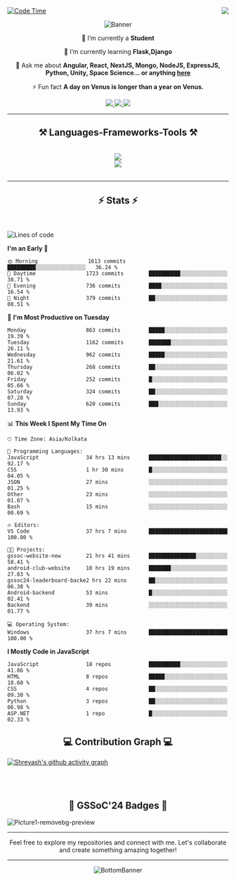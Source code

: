 <div>
 
<img align="right" src="https://visitor-badge.laobi.icu/badge?page_id=shreyash3087.shreyash3087" />

 [![Code Time](https://wakatime.com/badge/user/cd5f70df-e644-46f4-a03b-e1ce78615131.svg)](https://wakatime.com/@cd5f70df-e644-46f4-a03b-e1ce78615131)
 
</div>


<div align="center">
 
![Banner](https://github.com/user-attachments/assets/fe33d289-b057-4d85-ad76-3103802aa9e1)

</div>


<div align="center">
 
 🔭 I’m currently a **Student** 
 
 🌱 I’m currently learning **Flask,Django**

💬 Ask me about **Angular, React, NextJS, Mongo, NodeJS, ExpressJS, Python, Unity, Space Science... or anything [here](https://github.com/shreyash3087/shreyash3087/issues)**

⚡ Fun fact **A day on Venus is longer than a year on Venus.**

</div>
 
<div align="center"> 
  <a href="mailto:shreyash3087@gmail.com">
    <img src="https://img.shields.io/badge/Gmail-333333?style=for-the-badge&logo=gmail&logoColor=red" />
  </a>
  <a href="https://www.linkedin.com/in/shreyash-srivastava-1a1161280" target="_blank">
    <img src="https://img.shields.io/badge/LinkedIn-0077B5?style=for-the-badge&logo=linkedin&logoColor=white" target="_blank" />
  </a>
  <a href="https://github.com/shreyash3087" target="_blank">
     <img src="https://img.shields.io/badge/Github-FF5722?style=for-the-badge&logo=github&logoColor=white" target="_blank" />
  </a>
</div>
<hr/>
 
<h2 align="center">⚒️ Languages-Frameworks-Tools ⚒️</h2>
<br/>
<div align="center">
    <img src="https://skillicons.dev/icons?i=react,bootstrap,html,css,vscode,github,figma,cpp,vercel,netlify" /><br>
    <img src="https://skillicons.dev/icons?i=tailwind,git,nodejs,python,javascript,typescript,express,firebase,mongodb,nextjs,unity,azure,blender" /><br>
</div>

<br/>
<hr/>

<h2 align="center">⚡ Stats ⚡</h2>

<br>
<div>
 
 
<!--START_SECTION:waka-->
![Lines of code](https://img.shields.io/badge/From%20Hello%20World%20I%27ve%20Written-1.2%20million%20lines%20of%20code-blue)

**I'm an Early 🐤** 

```text
🌞 Morning                1613 commits        █████████░░░░░░░░░░░░░░░░   36.24 % 
🌆 Daytime                1723 commits        ██████████░░░░░░░░░░░░░░░   38.71 % 
🌃 Evening                736 commits         ████░░░░░░░░░░░░░░░░░░░░░   16.54 % 
🌙 Night                  379 commits         ██░░░░░░░░░░░░░░░░░░░░░░░   08.51 % 
```
📅 **I'm Most Productive on Tuesday** 

```text
Monday                   863 commits         █████░░░░░░░░░░░░░░░░░░░░   19.39 % 
Tuesday                  1162 commits        ███████░░░░░░░░░░░░░░░░░░   26.11 % 
Wednesday                962 commits         █████░░░░░░░░░░░░░░░░░░░░   21.61 % 
Thursday                 268 commits         ██░░░░░░░░░░░░░░░░░░░░░░░   06.02 % 
Friday                   252 commits         █░░░░░░░░░░░░░░░░░░░░░░░░   05.66 % 
Saturday                 324 commits         ██░░░░░░░░░░░░░░░░░░░░░░░   07.28 % 
Sunday                   620 commits         ███░░░░░░░░░░░░░░░░░░░░░░   13.93 % 
```


📊 **This Week I Spent My Time On** 

```text
🕑︎ Time Zone: Asia/Kolkata

💬 Programming Languages: 
JavaScript               34 hrs 13 mins      ███████████████████████░░   92.17 % 
CSS                      1 hr 30 mins        █░░░░░░░░░░░░░░░░░░░░░░░░   04.05 % 
JSON                     27 mins             ░░░░░░░░░░░░░░░░░░░░░░░░░   01.25 % 
Other                    23 mins             ░░░░░░░░░░░░░░░░░░░░░░░░░   01.07 % 
Bash                     15 mins             ░░░░░░░░░░░░░░░░░░░░░░░░░   00.69 % 

🔥 Editors: 
VS Code                  37 hrs 7 mins       █████████████████████████   100.00 % 

🐱‍💻 Projects: 
gssoc-website-new        21 hrs 41 mins      ███████████████░░░░░░░░░░   58.41 % 
android-club-website     10 hrs 19 mins      ███████░░░░░░░░░░░░░░░░░░   27.83 % 
gssoc24-leaderboard-backe2 hrs 22 mins       ██░░░░░░░░░░░░░░░░░░░░░░░   06.38 % 
Android-backend          53 mins             █░░░░░░░░░░░░░░░░░░░░░░░░   02.41 % 
Backend                  39 mins             ░░░░░░░░░░░░░░░░░░░░░░░░░   01.77 % 

💻 Operating System: 
Windows                  37 hrs 7 mins       █████████████████████████   100.00 % 
```

**I Mostly Code in JavaScript** 

```text
JavaScript               18 repos            ██████████░░░░░░░░░░░░░░░   41.86 % 
HTML                     8 repos             █████░░░░░░░░░░░░░░░░░░░░   18.60 % 
CSS                      4 repos             ██░░░░░░░░░░░░░░░░░░░░░░░   09.30 % 
Python                   3 repos             ██░░░░░░░░░░░░░░░░░░░░░░░   06.98 % 
ASP.NET                  1 repo              █░░░░░░░░░░░░░░░░░░░░░░░░   02.33 % 
```




<!--END_SECTION:waka-->

</div>

<div>
  <div align="center" ><h2 align="center">💻 Contribution Graph 💻</h2></div>
 
  [![Shreyash's github activity graph](https://github-readme-activity-graph.vercel.app/graph?username=shreyash3087&hide_border=true&theme=github)](https://github.com/ashutosh00710/github-readme-activity-graph)
 
</div>

<br/><br/>

<h2 align="center">🔰 GSSoC'24 Badges 🔰</h2>

![Picture1-removebg-preview](https://github.com/user-attachments/assets/4ece96a5-043a-44df-b51b-40738d3603ff)

<div align="center"> 
  <hr/>
  Feel free to explore my repositories and connect with me. Let's collaborate and create something amazing together!
  <hr/>
</div>

<div align="center">
 
![BottomBanner](https://github.com/user-attachments/assets/7afe064f-9b9f-401d-bec1-35c8625bb3dc)

</div>

